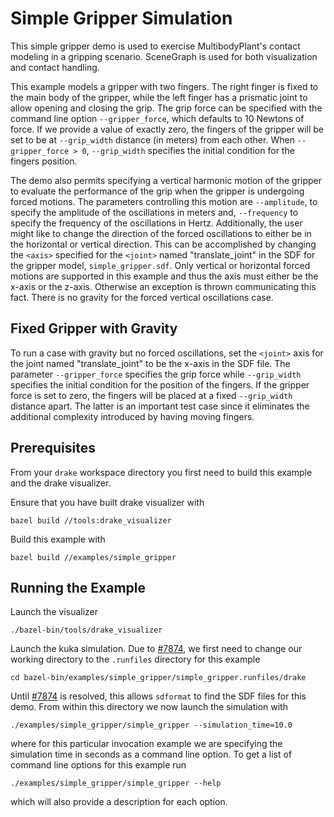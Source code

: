 Simple Gripper Simulation
=========================

This simple gripper demo is used to exercise MultibodyPlant's contact modeling
in a gripping scenario. SceneGraph is used for both visualization and contact
handling.

This example models a gripper with two fingers. The right finger is fixed to the
main body of the gripper, while the left finger has a prismatic joint to allow
opening and closing the grip. The grip force can be specified with the command
line option `--gripper_force`, which defaults to 10 Newtons of force. If we
provide a value of exactly zero, the fingers of the gripper will be set to be at
`--grip_width` distance (in meters) from each other. When `--gripper_force > 0`,
`--grip_width` specifies the initial condition for the fingers position.

The demo also permits specifying a vertical harmonic motion of the gripper to
evaluate the performance of the grip when the gripper is undergoing forced
motions. The parameters controlling this motion are `--amplitude`, to specify
the amplitude of the oscillations in meters and, `--frequency` to specify the
frequency of the oscillations in Hertz. Additionally, the user might like to
change the direction of the forced oscillations to either be in the horizontal
or vertical direction. This can be accomplished by changing the `<axis>`
specified for the `<joint>` named "translate_joint" in the SDF for the gripper
model, `simple_gripper.sdf`. Only vertical or horizontal forced motions are
supported in this example and thus the axis must either be the x-axis or the
z-axis. Otherwise an exception is thrown communicating this fact. There is no
gravity for the forced vertical oscillations case.

Fixed Gripper with Gravity
--------------------------
To run a case with gravity but no forced oscillations, set the `<joint>` axis
for the joint named "translate_joint" to be the x-axis in the SDF file.
The parameter `--gripper_force` specifies the grip force while `--grip_width`
specifies the initial condition for the position of the fingers.
If the gripper force is set to zero, the fingers will be placed at a fixed
`--grip_width` distance apart. The latter is an important test case since it
eliminates the additional complexity introduced by having moving fingers.

Prerequisites
-------------

From your `drake` workspace directory you first need to build this example and
the drake visualizer.

Ensure that you have built drake visualizer with
```
bazel build //tools:drake_visualizer
```

Build this example with
```
bazel build //examples/simple_gripper
```

Running the Example
-------------------

Launch the visualizer
```
./bazel-bin/tools/drake_visualizer
```

Launch the kuka simulation. Due to
[#7874](https://github.com/RobotLocomotion/drake/issues/7874), we first need to
change our working directory to the `.runfiles` directory for this example
```
cd bazel-bin/examples/simple_gripper/simple_gripper.runfiles/drake
```
Until [#7874](https://github.com/RobotLocomotion/drake/issues/7874) is resolved,
this allows `sdformat` to find the SDF files for this demo.
From within this directory we now launch the simulation with
```
./examples/simple_gripper/simple_gripper --simulation_time=10.0
```
where for this particular invocation example we are specifying the simulation
time in seconds as a command line option. To get a list of command line options
for this example run
```
./examples/simple_gripper/simple_gripper --help
```
which will also provide a description for each option.
